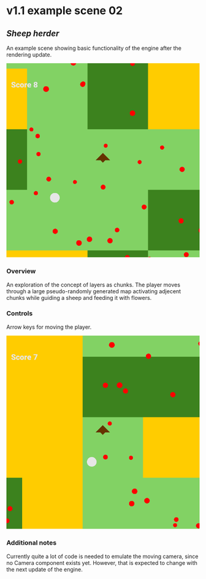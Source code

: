 # v1.1 example scene 02
## *Sheep herder*
An example scene showing basic functionality of the engine after the rendering update.

![image](./example-02-img-2.png)

### Overview
An exploration of the concept of layers as chunks. The player moves through a large pseudo-randomly generated map activating adjecent chunks while guiding a sheep and feeding it with flowers.

### Controls
Arrow keys for moving the player.

![image](./example-02-img-1.png)

### Additional notes
Currently quite a lot of code is needed to emulate the moving camera, since no Camera component exists yet. However, that is expected to change with the next update of the engine.